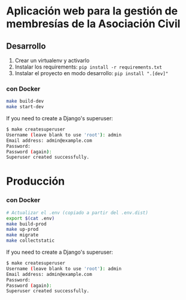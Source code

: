 # Aplicación web para la gestión de membresías de la Asociación Civil

## Desarrollo

1. Crear un virtualenv y activarlo
2. Instalar los requirements: `pip install -r requirements.txt`
3. Instalar el proyecto en modo desarrollo: `pip install ".[dev]"`

### con Docker

```bash
make build-dev
make start-dev
```

If you need to create a Django's superuser:

```bash
$ make createsuperuser
Username (leave blank to use 'root'): admin
Email address: admin@example.com
Password:
Password (again):
Superuser created successfully.
```

# Producción

### con Docker

```bash
# Actualizar el .env (copiado a partir del .env.dist)
export $(cat .env)
make build-prod
make up-prod
make migrate
make collectstatic
```

If you need to create a Django's superuser:

```bash
$ make createsuperuser
Username (leave blank to use 'root'): admin
Email address: admin@example.com
Password:
Password (again):
Superuser created successfully.
```

